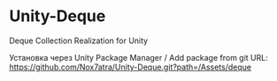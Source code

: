 # Unity-Deque
Deque Collection Realization for Unity

Установка через Unity Package Manager / Add package from git URL: https://github.com/Nox7atra/Unity-Deque.git?path=/Assets/deque

